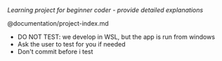 *Learning project for beginner coder - provide detailed explanations*

@documentation/project-index.md

- DO NOT TEST: we develop in WSL, but the app is run from windows
- Ask the user to test for you if needed
- Don't commit before i test